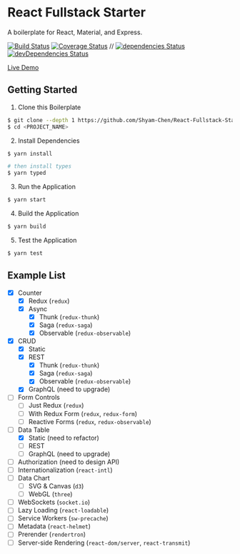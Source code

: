# React Fullstack Starter

A boilerplate for React, Material, and Express.

[![Build Status](https://img.shields.io/circleci/project/Shyam-Chen/React-Fullstack-Starter/master.svg)](https://circleci.com/gh/Shyam-Chen/React-Fullstack-Starter)
[![Coverage Status](https://img.shields.io/codecov/c/github/Shyam-Chen/React-Fullstack-Starter/master.svg)](https://codecov.io/gh/Shyam-Chen/React-Fullstack-Starter)
 //
[![dependencies Status](https://david-dm.org/Shyam-Chen/React-Fullstack-Starter/status.svg)](https://david-dm.org/Shyam-Chen/React-Fullstack-Starter)
[![devDependencies Status](https://david-dm.org/Shyam-Chen/React-Fullstack-Starter/dev-status.svg)](https://david-dm.org/Shyam-Chen/React-Fullstack-Starter?type=dev)

[Live Demo](https://react-by-example.firebaseapp.com/)

## Getting Started

1. Clone this Boilerplate

```bash
$ git clone --depth 1 https://github.com/Shyam-Chen/React-Fullstack-Starter <PROJECT_NAME>
$ cd <PROJECT_NAME>
```

2. Install Dependencies

```bash
$ yarn install

# then install types
$ yarn typed
```

3. Run the Application

```bash
$ yarn start
```

4. Build the Application

```bash
$ yarn build
```

5. Test the Application

```bash
$ yarn test
```

## Example List

* [x] Counter
  * [x] Redux (`redux`)
  * [x] Async
    * [x] Thunk (`redux-thunk`)
    * [x] Saga (`redux-saga`)
    * [x] Observable (`redux-observable`)
* [x] CRUD
  * [x] Static
  * [x] REST
    * [x] Thunk (`redux-thunk`)
    * [x] Saga (`redux-saga`)
    * [x] Observable (`redux-observable`)
  * [x] GraphQL (need to upgrade)
* [ ] Form Controls
  * [ ] Just Redux (`redux`)
  * [ ] With Redux Form (`redux`, `redux-form`)
  * [ ] Reactive Forms (`redux`, `redux-observable`)
* [ ] Data Table
  * [x] Static (need to refactor)
  * [ ] REST
  * [ ] GraphQL (need to upgrade)
* [ ] Authorization (need to design API)
* [ ] Internationalization (`react-intl`)
* [ ] Data Chart
  * [ ] SVG & Canvas (`d3`)
  * [ ] WebGL (`three`)
* [ ] WebSockets (`socket.io`)
* [ ] Lazy Loading (`react-loadable`)
* [ ] Service Workers (`sw-precache`)
* [ ] Metadata (`react-helmet`)
* [ ] Prerender (`rendertron`)
* [ ] Server-side Rendering (`react-dom/server`, `react-transmit`)
